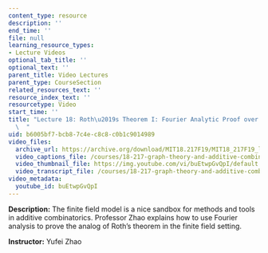 ```yaml
---
content_type: resource
description: ''
end_time: ''
file: null
learning_resource_types:
- Lecture Videos
optional_tab_title: ''
optional_text: ''
parent_title: Video Lectures
parent_type: CourseSection
related_resources_text: ''
resource_index_text: ''
resourcetype: Video
start_time: ''
title: "Lecture 18: Roth\u2019s Theorem I: Fourier Analytic Proof over Finite Field\
  \  "
uid: b6005bf7-bcb8-7c4e-c8c8-c0b1c9014989
video_files:
  archive_url: https://archive.org/download/MIT18.217F19/MIT18_217F19_lec18_300k.mp4
  video_captions_file: /courses/18-217-graph-theory-and-additive-combinatorics-fall-2019/ee3d284c83105b458a154604148b2de5_buEtwpGvQpI.vtt
  video_thumbnail_file: https://img.youtube.com/vi/buEtwpGvQpI/default.jpg
  video_transcript_file: /courses/18-217-graph-theory-and-additive-combinatorics-fall-2019/5b9ff0168199d6c2006e3678a80da243_buEtwpGvQpI.pdf
video_metadata:
  youtube_id: buEtwpGvQpI
---
```


**Description:** The finite field model is a nice sandbox for methods and tools in additive combinatorics. Professor Zhao explains how to use Fourier analysis to prove the analog of Roth’s theorem in the finite field setting.

**Instructor:** Yufei Zhao